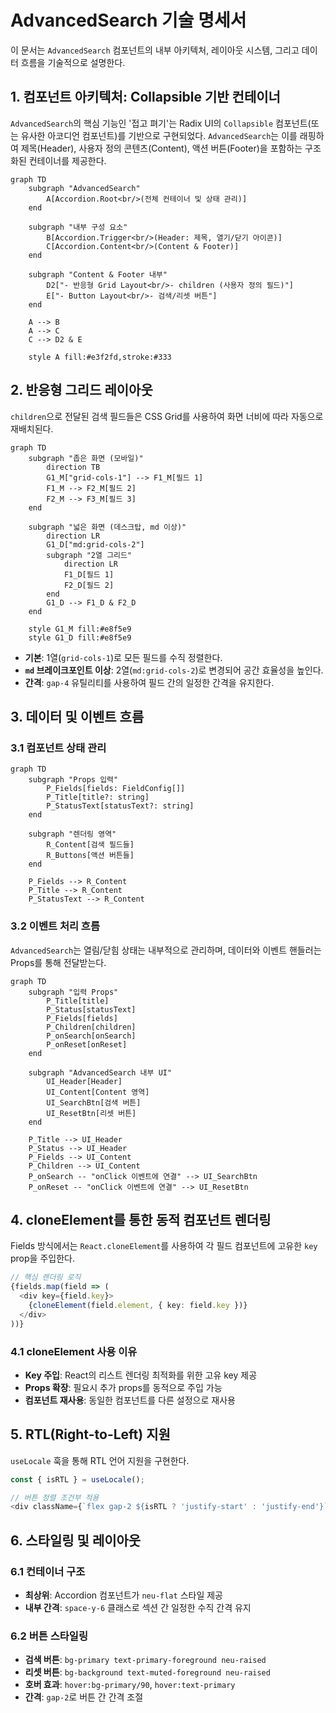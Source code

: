 # AdvancedSearch 기술 명세서

이 문서는 `AdvancedSearch` 컴포넌트의 내부 아키텍처, 레이아웃 시스템, 그리고 데이터 흐름을 기술적으로 설명한다.

## 1. 컴포넌트 아키텍처: Collapsible 기반 컨테이너

`AdvancedSearch`의 핵심 기능인 '접고 펴기'는 Radix UI의 `Collapsible` 컴포넌트(또는 유사한 아코디언 컴포넌트)를 기반으로 구현되었다. `AdvancedSearch`는 이를 래핑하여 제목(Header), 사용자 정의 콘텐츠(Content), 액션 버튼(Footer)을 포함하는 구조화된 컨테이너를 제공한다.

```mermaid
graph TD
    subgraph "AdvancedSearch"
        A[Accordion.Root<br/>(전체 컨테이너 및 상태 관리)]
    end

    subgraph "내부 구성 요소"
        B[Accordion.Trigger<br/>(Header: 제목, 열기/닫기 아이콘)]
        C[Accordion.Content<br/>(Content & Footer)]
    end

    subgraph "Content & Footer 내부"
        D2["- 반응형 Grid Layout<br/>- children (사용자 정의 필드)"]
        E["- Button Layout<br/>- 검색/리셋 버튼"]
    end

    A --> B
    A --> C
    C --> D2 & E

    style A fill:#e3f2fd,stroke:#333
```

## 2. 반응형 그리드 레이아웃

`children`으로 전달된 검색 필드들은 CSS Grid를 사용하여 화면 너비에 따라 자동으로 재배치된다.

```mermaid
graph TD
    subgraph "좁은 화면 (모바일)"
        direction TB
        G1_M["grid-cols-1"] --> F1_M[필드 1]
        F1_M --> F2_M[필드 2]
        F2_M --> F3_M[필드 3]
    end

    subgraph "넓은 화면 (데스크탑, md 이상)"
        direction LR
        G1_D["md:grid-cols-2"]
        subgraph "2열 그리드"
            direction LR
            F1_D[필드 1]
            F2_D[필드 2]
        end
        G1_D --> F1_D & F2_D
    end

    style G1_M fill:#e8f5e9
    style G1_D fill:#e8f5e9
```

- **기본**: 1열(`grid-cols-1`)로 모든 필드를 수직 정렬한다.
- **`md` 브레이크포인트 이상**: 2열(`md:grid-cols-2`)로 변경되어 공간 효율성을 높인다.
- **간격**: `gap-4` 유틸리티를 사용하여 필드 간의 일정한 간격을 유지한다.

## 3. 데이터 및 이벤트 흐름

### 3.1 컴포넌트 상태 관리

```mermaid
graph TD
    subgraph "Props 입력"
        P_Fields[fields: FieldConfig[]]
        P_Title[title?: string]
        P_StatusText[statusText?: string]
    end

    subgraph "렌더링 영역"
        R_Content[검색 필드들]
        R_Buttons[액션 버튼들]
    end

    P_Fields --> R_Content
    P_Title --> R_Content
    P_StatusText --> R_Content
```

### 3.2 이벤트 처리 흐름

`AdvancedSearch`는 열림/닫힘 상태는 내부적으로 관리하며, 데이터와 이벤트 핸들러는 Props를 통해 전달받는다.

```mermaid
graph TD
    subgraph "입력 Props"
        P_Title[title]
        P_Status[statusText]
        P_Fields[fields]
        P_Children[children]
        P_onSearch[onSearch]
        P_onReset[onReset]
    end

    subgraph "AdvancedSearch 내부 UI"
        UI_Header[Header]
        UI_Content[Content 영역]
        UI_SearchBtn[검색 버튼]
        UI_ResetBtn[리셋 버튼]
    end

    P_Title --> UI_Header
    P_Status --> UI_Header
    P_Fields --> UI_Content
    P_Children --> UI_Content
    P_onSearch -- "onClick 이벤트에 연결" --> UI_SearchBtn
    P_onReset -- "onClick 이벤트에 연결" --> UI_ResetBtn
```

## 4. cloneElement를 통한 동적 컴포넌트 렌더링

Fields 방식에서는 `React.cloneElement`를 사용하여 각 필드 컴포넌트에 고유한 `key` prop을 주입한다.

```typescript
// 핵심 렌더링 로직
{fields.map(field => (
  <div key={field.key}>
    {cloneElement(field.element, { key: field.key })}
  </div>
))}
```

### 4.1 cloneElement 사용 이유
- **Key 주입**: React의 리스트 렌더링 최적화를 위한 고유 key 제공
- **Props 확장**: 필요시 추가 props를 동적으로 주입 가능
- **컴포넌트 재사용**: 동일한 컴포넌트를 다른 설정으로 재사용

## 5. RTL(Right-to-Left) 지원

`useLocale` 훅을 통해 RTL 언어 지원을 구현한다.

```typescript
const { isRTL } = useLocale();

// 버튼 정렬 조건부 적용
<div className={`flex gap-2 ${isRTL ? 'justify-start' : 'justify-end'}`}>
```

## 6. 스타일링 및 레이아웃

### 6.1 컨테이너 구조
- **최상위**: Accordion 컴포넌트가 `neu-flat` 스타일 제공
- **내부 간격**: `space-y-6` 클래스로 섹션 간 일정한 수직 간격 유지

### 6.2 버튼 스타일링
- **검색 버튼**: `bg-primary text-primary-foreground neu-raised`
- **리셋 버튼**: `bg-background text-muted-foreground neu-raised`
- **호버 효과**: `hover:bg-primary/90`, `hover:text-primary`
- **간격**: `gap-2`로 버튼 간 간격 조절
